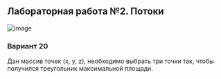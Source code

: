 ## Лабораторная работа №2. Потоки

![image](https://github.com/Hsbnn/OSLabs/assets/116022974/9a3178e8-d4bb-4083-a4ca-ff22ab6f018a)


### Вариант 20

Дан массив точек (x, y, z), необходимо выбрать три точки так, чтобы получился треугольник максимальной площади.
